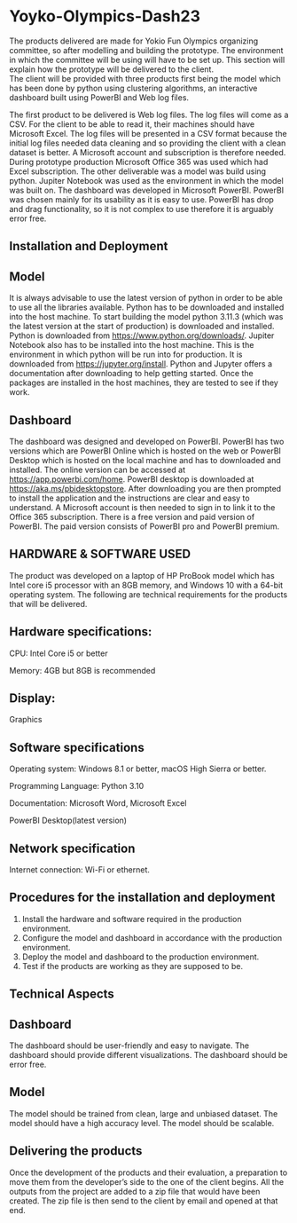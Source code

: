 # Yoyko-Olympics-Dash23

The products delivered are made for Yokio Fun Olympics organizing committee, so after modelling and building the prototype. The environment in which the committee will be using will have to be set up. This section will explain how the prototype will be delivered to the client.  
The client will be provided with three products first being the model which has been done by python using clustering algorithms, an interactive dashboard built using PowerBI and Web log files.

The first product to be delivered is Web log files. The log files will come as a CSV. For the client to be able to read it, their machines should have Microsoft Excel. The log files will be presented in a CSV format because the initial log files needed data cleaning and so providing the client with a clean dataset is better. A Microsoft account and subscription is therefore needed. During prototype production Microsoft Office 365 was used which had Excel subscription. 
The other deliverable was a model was build using python. Jupiter Notebook was used as the environment in which the model was built on. 
The dashboard was developed in Microsoft PowerBI. PowerBI was chosen mainly for its usability as it is easy to use. PowerBI has drop and drag functionality, so it is not complex to use therefore it is arguably error free. 

## Installation and Deployment

## Model 
It is always advisable to use the latest version of python in order to be able to use all the libraries available. Python has to be downloaded and installed into the host machine. To start building the model python 3.11.3 (which was the latest version at the start of  production) is downloaded and installed. Python is downloaded from https://www.python.org/downloads/. Jupiter Notebook also has to be installed into the host machine. This is the environment in which python will be run into for production. It is downloaded from https://jupyter.org/install. Python and Jupyter offers a documentation after downloading to help getting started. Once the packages are installed in the host machines, they are tested to see if they work. 

## Dashboard 
The dashboard was designed and developed on PowerBI. PowerBI has two versions which are PowerBI Online which is hosted on the web or PowerBI Desktop which is hosted on the local machine and has to downloaded and installed. The online version can be accessed at https://app.powerbi.com/home. PowerBI desktop is downloaded at https://aka.ms/pbidesktopstore. After downloading you are then prompted to install the application and the instructions are clear and easy to understand. A Microsoft account is then needed to sign in to link it to the Office 365 subscription. There is a free version and paid version of PowerBI. The paid version consists of PowerBI pro and PowerBI premium.  

## HARDWARE & SOFTWARE USED
The product was developed on a laptop of HP ProBook model which has Intel core i5 processor with an 8GB memory, and Windows 10  with a 64-bit operating system.  The following are technical requirements for the products that will be delivered. 

## Hardware specifications:

CPU: Intel Core i5 or better 

Memory: 4GB but 8GB is recommended
  
## Display: 
Graphics

## Software specifications
Operating system: Windows 8.1 or better, macOS High Sierra or better.

Programming Language: Python 3.10

Documentation: Microsoft Word, Microsoft Excel 

PowerBI Desktop(latest version)

## Network specification
Internet connection: Wi-Fi or ethernet.

## Procedures for the installation and deployment
1.	Install the hardware and software required in the production environment.
2.	Configure the model and dashboard in accordance with the production environment. 
3.	Deploy the model and dashboard to the production environment.
4.	Test if the products are working as they are supposed to be.

## Technical Aspects
## Dashboard
The dashboard should be user-friendly and easy to navigate.
The dashboard should provide different visualizations.
The dashboard should be error free.

## Model
The model should be trained from clean, large and unbiased dataset. 
The model should have a high accuracy level. 
The model should be scalable.

## Delivering the products
Once the development of the products and their evaluation, a preparation to move them from the developer’s side to the one of the client begins. All the outputs from the project are added to a zip file that would have been created. The zip file is then send to the client by email and opened at that end.



